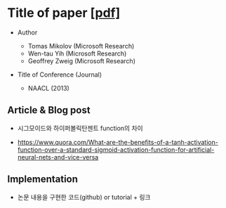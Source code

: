 # Title of paper [[pdf]](https://www.aclweb.org/anthology/N13-1090)

* Author
	* Tomas Mikolov (Microsoft Research)
	* Wen-tau Yih (Microsoft Research)
	* Geoffrey Zweig (Microsoft Research)

* Title of Conference (Journal)
	* NAACL (2013)


## Article & Blog post
* 시그모이드와 하이퍼볼릭탄젠트 function의 차이 
- https://www.quora.com/What-are-the-benefits-of-a-tanh-activation-function-over-a-standard-sigmoid-activation-function-for-artificial-neural-nets-and-vice-versa


## Implementation
* 논문 내용을 구현한 코드(github) or tutorial + 링크